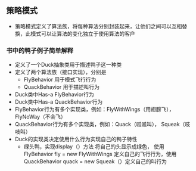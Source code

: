 ## 策略模式
 * 策略模式定义了算法族，将每种算法分别封装起来，让他们之间可以互相替换，此模式可以让算法的变化独立于使用算法的客户
 
 ### 书中的鸭子例子简单解释
 
 * 定义了一个Duck抽象类用于描述鸭子这一种类
 * 定义了两个算法族（接口实现），分别是
    * FlyBehavior 用于模式飞行行为
    * QuackBehavior 用于描述叫行为
 * Duck类中Has-a FlyBehavior行为
 * Duck类中Has-a QuackBehavior行为
 * FlyBehavior行为有多个实现类，例如：FlyWithWings（用翅膀飞），FlyNoWay（不会飞）
 * QuackBehavior行为有多个实现类，例如：Quack（呱呱叫）， Squeak（吱吱叫）
 * Duck的实现类决定使用什么行为实现自己的鸭子特性
    * 绿头鸭，实现display（）方法 将自己的头显示成绿色， 使用 FlyBehavior fly = new FlyWithWings 定义自己的飞行行为，使用 QuackBehavior quack = new Squeak（）定义自己的叫行为 
    